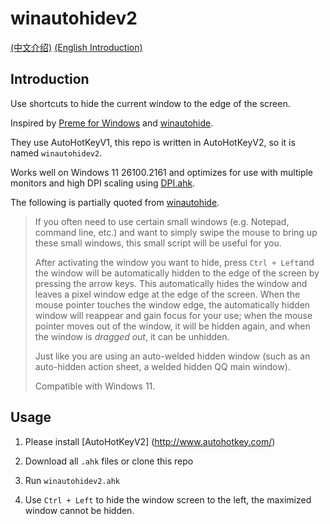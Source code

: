 # winautohidev2

[(中文介绍)](https://github.com/windwhim/winautohidev2)  [(English Introduction)](https://github.com/windwhim/winautohidev2/blob/main/README_en.md)

## Introduction

Use shortcuts to hide the current window to the edge of the screen.

Inspired by [Preme for Windows](http://www.premeforwindows.com/) and [winautohide](https://github.com/scavin/winautohide).

They use AutoHotKeyV1, this repo is written in AutoHotKeyV2, so it is named `winautohidev2`.

Works well on Windows 11 26100.2161 and optimizes for use with multiple monitors and high DPI scaling using [DPI.ahk](https://github.com/Descolada/AHK-v2-libraries/blob/main/Lib/DPI.ahk).

The following is partially quoted from [winautohide](https://github.com/scavin/winautohide).


>If you often need to use certain small windows (e.g. Notepad, command line, etc.) and want to simply swipe the mouse to bring up these small windows, this small script will be useful for you.
>
>After activating the window you want to hide, press `Ctrl + Left`and the window will be automatically hidden to the edge of the screen by pressing the arrow keys. This automatically hides the window and leaves a pixel window edge at the edge of the screen. When the mouse pointer touches the window edge, the automatically hidden window will reappear and gain focus for your use; when the mouse pointer moves out of the window, it will be hidden again, and when the window is *dragged out*, it can be unhidden.
>
>Just like you are using an auto-welded hidden window (such as an auto-hidden action sheet, a welded hidden QQ main window).
>
>Compatible with Windows 11.

## Usage

1. Please install [AutoHotKeyV2] (http://www.autohotkey.com/)

2. Download all `.ahk` files or clone this repo
3. Run `winautohidev2.ahk`
4. Use `Ctrl + Left` to hide the window screen to the left, the maximized window cannot be hidden.
